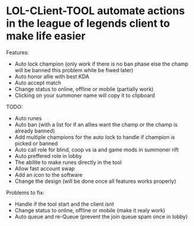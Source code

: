 # LOL-CLient-TOOL automate actions in the league of legends client to make life easier

Features:
 - Auto lock champion (only work if there is no ban phase else the champ will be banned this problem while be fiwed later)
 - Auto honor allie with best KDA
 - Auto accept match
 - Change status to online, offline or mobile (partially work)
 - Clicking on your summoner name will copy it to clipboard

TODO:
 - Auto runes
 - Auto ban (with a list for if an allies want the champ or the champ is already banned)
 - Add multiple champions for the auto lock to handle if champion is picked or banned
 - Auto call role for blind, coop vs ia and game mods in summoner rift
 - Auto preffered role in lobby
 - The abilite to make runes directly in the tool
 - Allow fast account swap
 - Add an icon to the software
 - Change the design (will be done once all features works properly)

Problems to fix:
 - Handle if the tool start and the client isnt
 - Change status to online, offline or mobile (make it realy work)
 - Auto queue and re-Queue (prevent the join queue spam once in lobby)
